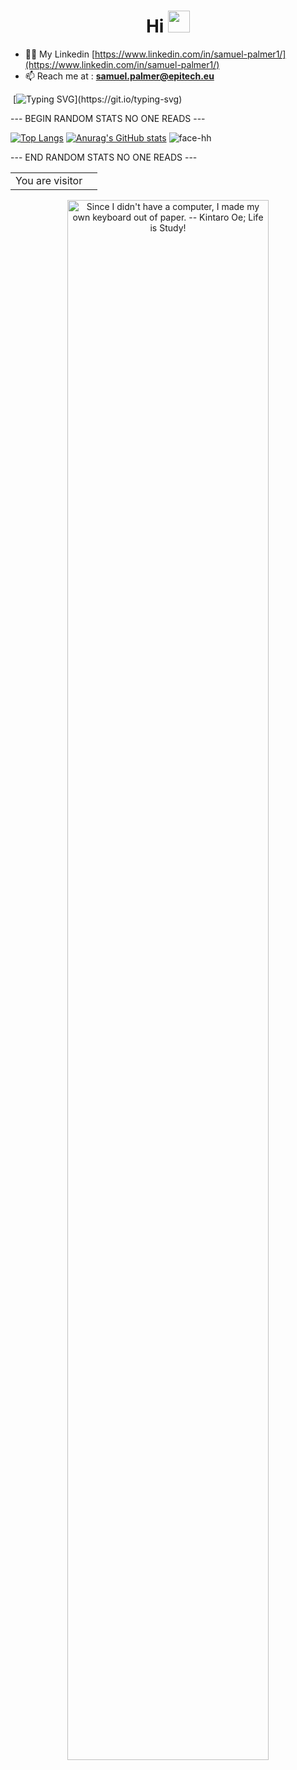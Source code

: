 <h1 align="center">Hi <img height="35px" src="https://raw.githubusercontent.com/MartinHeinz/MartinHeinz/master/wave.gif" width="35px"></h1>

- 👨‍💻 My Linkedin [https://www.linkedin.com/in/samuel-palmer1/](https://www.linkedin.com/in/samuel-palmer1/)
- 📫 Reach me at : **samuel.palmer@epitech.eu**

‎ 
[![Typing SVG](https://readme-typing-svg.herokuapp.com?size=30&lines=Touch+some+grass.)](https://git.io/typing-svg)

--- BEGIN RANDOM STATS NO ONE READS ---

[![Top Langs](https://github-readme-stats.vercel.app/api/top-langs/?username=beamcode&layout=compact&theme=gruvbox)](https://github.com/beamcode/beamcode)
[![Anurag's GitHub stats](https://github-readme-stats.vercel.app/api?username=beamcode&show_icons=true&theme=gruvbox)](https://github.com/beamcode/beamcode)
![face-hh](https://github-readme-stats.vercel.app/api/top-langs?username=face-hh&show_icons=true&theme=tokyonight&layout=compact)

--- END RANDOM STATS NO ONE READS ---

<table>
  <tr>
    <td>You are visitor</td>
    <td><img src="https://profile-counter.glitch.me/beamcode/count.svg" alt="" /></td>
  </tr>
</table>

<center>
  <img src="https://www.kto.so/content/images/2018/11/kintaro-since-i-did-not-have-a-computer-2.png" alt="Since I didn't have a computer, I made my own keyboard out of paper. -- Kintaro Oe; Life is Study!" width=80% />
</center>
